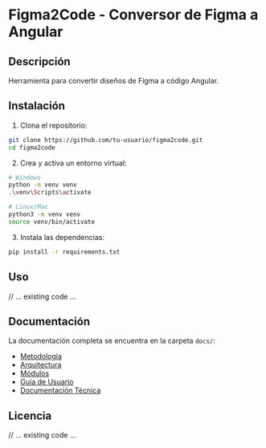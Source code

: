 # Figma2Code - Conversor de Figma a Angular

## Descripción
Herramienta para convertir diseños de Figma a código Angular.

## Instalación

1. Clona el repositorio:
```bash
git clone https://github.com/tu-usuario/figma2code.git
cd figma2code
```

2. Crea y activa un entorno virtual:
```bash
# Windows
python -m venv venv
.\venv\Scripts\activate

# Linux/Mac
python3 -m venv venv
source venv/bin/activate
```

3. Instala las dependencias:
```bash
pip install -r requirements.txt
```

## Uso
// ... existing code ...

## Documentación
La documentación completa se encuentra en la carpeta `docs/`:
- [Metodología](docs/METODOLOGIA.md)
- [Arquitectura](docs/ARQUITECTURA.md)
- [Módulos](docs/MODULOS.md)
- [Guía de Usuario](docs/GUIA_USUARIO.md)
- [Documentación Técnica](docs/DOCUMENTACION_TECNICA.md)

## Licencia
// ... existing code ... 